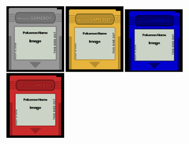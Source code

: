 <img src="Images/Cart-Gray.png" width="30%" />
<img src="Images/Cart-Yellow.png" width="30%" />
<img src="Images/Cart-Blue.png" width="30%" />
<img src="Images/Cart-Red.png" width="30%" />
